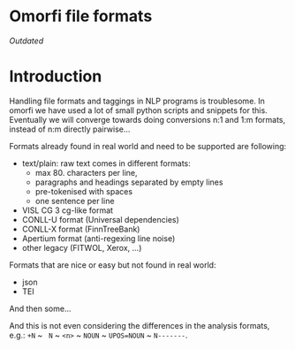 # Omorfi file formats

*Outdated*

# Introduction

Handling file formats and taggings in NLP programs is troublesome.  In omorfi we
have used a lot of small python scripts and snippets for this.  Eventually we
will converge towards doing conversions n:1 and 1:m  formats, instead of n:m
directly pairwise...

Formats already found in real world and need to be supported are following:

* text/plain: raw text comes in different formats:
  * max 80. characters per line,
  * paragraphs and headings separated by empty lines
  * pre-tokenised with spaces
  * one sentence per line
* VISL CG 3 cg-like format
* CONLL-U format (Universal dependencies)
* CONLL-X format (FinnTreeBank)
* Apertium format (anti-regexing line noise)
* other legacy (FITWOL, Xerox, ...)

Formats that are nice or easy but not found in real world:

* json
* TEI

And then some...

And this is not even considering the differences in the analysis formats, e.g.:
`+N` ~ ` N` ~ `<n>` ~ `NOUN` ~ `UPOS=NOUN` ~ `N-------`.
